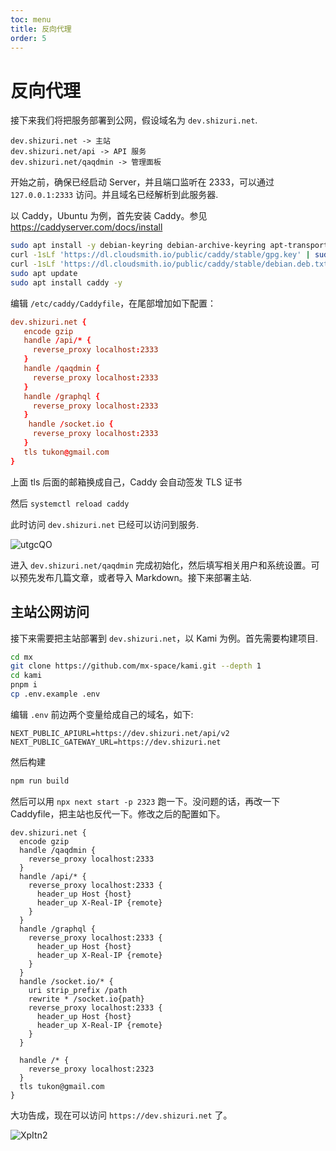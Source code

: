 ```yaml
---
toc: menu
title: 反向代理
order: 5
---
```


# 反向代理

接下来我们将把服务部署到公网，假设域名为 `dev.shizuri.net`.

```
dev.shizuri.net -> 主站
dev.shizuri.net/api -> API 服务
dev.shizuri.net/qaqdmin -> 管理面板
```

开始之前，确保已经启动 Server，并且端口监听在 2333，可以通过 `127.0.0.1:2333` 访问。并且域名已经解析到此服务器.

以 Caddy，Ubuntu 为例，首先安装 Caddy。参见 <https://caddyserver.com/docs/install>

```bash
sudo apt install -y debian-keyring debian-archive-keyring apt-transport-https
curl -1sLf 'https://dl.cloudsmith.io/public/caddy/stable/gpg.key' | sudo tee /etc/apt/trusted.gpg.d/caddy-stable.asc
curl -1sLf 'https://dl.cloudsmith.io/public/caddy/stable/debian.deb.txt' | sudo tee /etc/apt/sources.list.d/caddy-stable.list
sudo apt update
sudo apt install caddy -y
```

编辑 `/etc/caddy/Caddyfile`，在尾部增加如下配置：

```conf
dev.shizuri.net {
   encode gzip
   handle /api/* {
     reverse_proxy localhost:2333
   }
   handle /qaqdmin {
     reverse_proxy localhost:2333
   }
   handle /graphql {
     reverse_proxy localhost:2333
   }
    handle /socket.io {
     reverse_proxy localhost:2333
   }
   tls tukon@gmail.com
}
```

<Alert type="info">
<p>上面 tls 后面的邮箱换成自己，Caddy 会自动签发 TLS 证书</p>
</Alert>

然后 `systemctl reload caddy`

此时访问 `dev.shizuri.net` 已经可以访问到服务.

![utgcQO](https://cdn.jsdelivr.net/gh/mx-space/docs-images@master/images/utgcQO.png)

进入 `dev.shizuri.net/qaqdmin` 完成初始化，然后填写相关用户和系统设置。可以预先发布几篇文章，或者导入 Markdown。接下来部署主站.

## 主站公网访问

接下来需要把主站部署到 `dev.shizuri.net`，以 Kami 为例。首先需要构建项目.

```bash
cd mx
git clone https://github.com/mx-space/kami.git --depth 1
cd kami
pnpm i
cp .env.example .env
```

编辑 `.env` 前边两个变量给成自己的域名，如下:

```
NEXT_PUBLIC_APIURL=https://dev.shizuri.net/api/v2
NEXT_PUBLIC_GATEWAY_URL=https://dev.shizuri.net
```

然后构建

```bash
npm run build
```

然后可以用 `npx next start -p 2323` 跑一下。没问题的话，再改一下 Caddyfile，把主站也反代一下。修改之后的配置如下。

```
dev.shizuri.net {
  encode gzip
  handle /qaqdmin {
    reverse_proxy localhost:2333
  }
  handle /api/* {
    reverse_proxy localhost:2333 {
      header_up Host {host}
      header_up X-Real-IP {remote}
    }
  }
  handle /graphql {
    reverse_proxy localhost:2333 {
      header_up Host {host}
      header_up X-Real-IP {remote}
    }
  }
  handle /socket.io/* {
    uri strip_prefix /path
    rewrite * /socket.io{path}
    reverse_proxy localhost:2333 {
      header_up Host {host}
      header_up X-Real-IP {remote}
    }
  }

  handle /* {
    reverse_proxy localhost:2323
  }
  tls tukon@gmail.com
}

```

大功告成，现在可以访问 `https://dev.shizuri.net` 了。

![XpItn2](https://cdn.jsdelivr.net/gh/mx-space/docs-images@master/images/XpItn2.png)